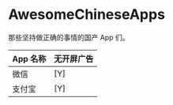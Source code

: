 # AwesomeChineseApps
那些坚持做正确的事情的国产 App 们。


|  App 名称  | 无开屏广告  |
|  ----  | ----  |
| 微信  | [Y] |
| 支付宝  | [Y] |